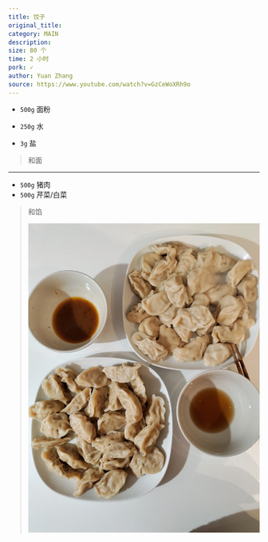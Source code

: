 ```yaml
---
title: 饺子
original_title: 
category: MAIN
description: 
size: 80 个
time: 2 小时 
pork: ✓
author: Yuan Zhang
source: https://www.youtube.com/watch?v=GzCeWoXRh9o 
---
```


* `500g` 面粉

* `250g` 水
* `3g` 盐 

> 和面

---

* `500g` 猪肉
* `500g` 芹菜/白菜

> 和馅
>
> ![](./assets/photos/jiaozi_2024.12.22.jpg)

